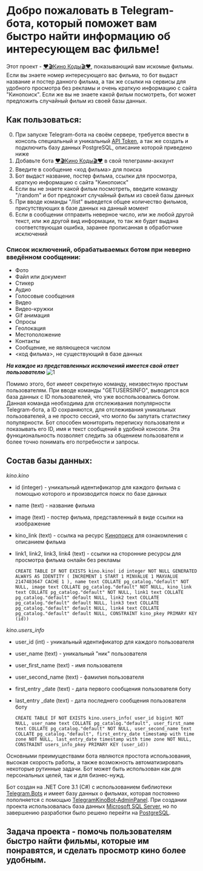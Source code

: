 # Добро пожаловать в Telegram-бота, который поможет вам быстро найти информацию об интересующем вас фильме!


Этот проект - [❤️🎬Кино Коды🎬❤️](https://t.me/kinokodi_bot), показывающий вам искомые фильмы. Если вы знаете номер интересующего вас фильма, то бот выдаст название и постер данного фильма, а так же ссылки на сервисы для удобного просмотра без рекламы и очень краткую информацию с сайта "Кинопоиск". Если же вы не знаете какой фильм посмотреть, бот может предложить случайный фильм из своей базы данных. 


## Как пользоваться:

0. При запуске Telegram-бота на своём сервере, требуется ввести в консоль специальный и уникальный [API Token](https://core.telegram.org/bots/api), а так же создать и подключить базу данных PostgreSQL, описание которой приведено ниже
1. Добавьте бота [❤️🎬Кино Коды🎬❤️](https://t.me/kinokodi_bot) в свой телеграмм-аккаунт 
2. Введите в сообщение <код фильма> для поиска
3. Бот выдаст название, постер фильма, ссылки для просмотра, краткую информацию с сайта "Кинопоиск"
4. Если вы не знаете какой фильм посмотреть, введите команду "/random" и бот предложит случайный фильм из своей базы данных
5. При вводе команды "/list" выведется общее количество фильмов, присутствующих в базе данных на данный момент
6. Если в сообщении отправить неверное число, или же любой другой текст, или же другой вид информации, то так же будет выдана соответствующая ошибка, заранее прописанная в обработчике исключений

### Список исключений, обрабатываемых ботом при неверно введённом сообщении:

* Фото
* Файл или документ
* Стикер
* Аудио
* Голосовые сообщения
* Видео
* Видео-кружки
* Gif анимация
* Опросы
* Геолокация
* Местоположение
* Контакты
* Сообщение, не являющееся числом
* <код фильма>, не существующий в базе данных

***На каждое из представленных исключений имеется свой ответ пользователю***
![1](https://user-images.githubusercontent.com/121144432/232340061-bbddbaf7-925c-40e4-9574-8e185481ae66.png)

Помимо этого, бот имеет секретную команду, неизвестную простым пользователям. При вводе команды "GETUSERSINFO", выводится вся база данных с ID пользователей, что уже воспользовались ботом. Данная команда необходима для отслеживания популярности Telegram-бота, а ID сохраняются, для отслеживания уникальных пользователей, а не просто сессий, что могло бы запутать статистику популярности. 
Бот способен мониторить переписку пользователя и показывать его ID, имя и текст сообщений в удобной консоли. Эта функциональность позволяет следить за общением пользователя и более точно понимать его потребности и запросы.

## Состав базы данных:

*kino.kino*
* id (integer) - уникальный идентификатор для каждого фильма с помощью которого и производится поиск по базе данных 
* name (text) - название фильма
* image (text) - постер фильма, представленный в виде ссылки на изображение
* kino_link (text) - ссылка на ресурс [Кинопоиск](https://www.kinopoisk.ru/) для ознакомления с описанием фильма
* link1, link2, link3, link4 (text) - ссылки на сторонние ресурсы для просмотра фильма онлайн без рекламы

  `
    CREATE TABLE IF NOT EXISTS kino.kino(
    id integer NOT NULL GENERATED ALWAYS AS IDENTITY ( INCREMENT 1 START 1 MINVALUE 1 MAXVALUE 2147483647 CACHE 1 ),
    name text COLLATE pg_catalog."default" NOT NULL,
    image text COLLATE pg_catalog."default" NOT NULL,
    kino_link text COLLATE pg_catalog."default" NOT NULL,
    link1 text COLLATE pg_catalog."default" default NULL,
    link2 text COLLATE pg_catalog."default" default NULL,
    link3 text COLLATE pg_catalog."default" default NULL,
    link4 text COLLATE pg_catalog."default" default NULL,
    CONSTRAINT kino_pkey PRIMARY KEY (id))
  `

*kino.users_info*
* user_id (int) - уникальный идентификатор для каждого пользователя
* user_name (text) - уникальный "ник" пользователя
* user_first_name (text) - имя пользователя
* user_second_name (text) - фамилия пользователя
* first_entry _date (text) - дата первого сообщения пользователя боту
* last_entry _date (text) - дата последнего сообщения пользователя боту

  `
    CREATE TABLE IF NOT EXISTS kino.users_info(
    user_id bigint NOT NULL,
    user_name text COLLATE pg_catalog."default",
    user_first_name text COLLATE pg_catalog."default" NOT NULL,
    user_second_name text COLLATE pg_catalog."default",
    first_entry_date timestamp with time zone NOT NULL,
    last_entry_date timestamp with time zone NOT NULL,
    CONSTRAINT users_info_pkey PRIMARY KEY (user_id))
  `

Основными преимуществами бота являются простота использования, высокая скорость работы, а также возможность автоматизировать некоторые рутинные задачи. Бот может быть использован как для персональных целей, так и для бизнес-нужд.

Бот создан на .NET Core 3.1 (C#) с использованием библиотеки [Telegram.Bots](https://telegrambots.github.io/book/) и имеет базу данных о фильмах, которая постоянно пополняется с помощью [TelegramKinoBot-AdminPanel](https://github.com/Vaisero/TelegramKinoBot-AdminPanel). При создании проекта использовалась база данных [Microsoft SQL Server](https://www.microsoft.com/en-us/sql-server), но по завершению разработки было решено перейти на [PostgreSQL](https://www.postgresql.org/).

## Задача проекта - помочь пользователям быстро найти фильмы, которые им понравятся, и сделать просмотр кино более удобным.
